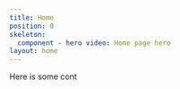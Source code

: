 ```yaml
---
title: Home
position: 0
skeleton:
  component - hero video: Home page hero
layout: home
---
```


Here is some cont